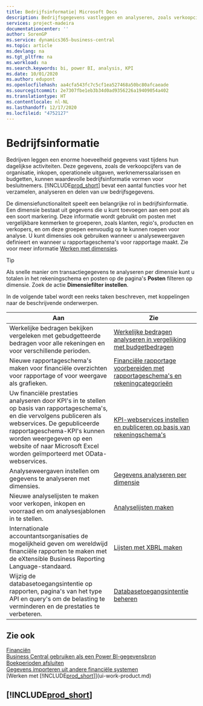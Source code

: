 ```yaml
---
title: Bedrijfsinformatie| Microsoft Docs
description: Bedrijfsgegevens vastleggen en analyseren, zoals verkoopcijfers, inkopen, operationele uitgaven, werknemerssalarissen en budgetten, die waardevolle informatie kunnen zijn voor bedrijfsinformatie of besluitvorming.
services: project-madeira
documentationcenter: ''
author: SorenGP
ms.service: dynamics365-business-central
ms.topic: article
ms.devlang: na
ms.tgt_pltfrm: na
ms.workload: na
ms.search.keywords: bi, power BI, analysis, KPI
ms.date: 10/01/2020
ms.author: edupont
ms.openlocfilehash: aa4cfa543fc7c5cf1ea527468a50bc80afcaeade
ms.sourcegitcommit: 2e7307fbe1eb3b34d0ad9356226a19409054a402
ms.translationtype: HT
ms.contentlocale: nl-NL
ms.lasthandoff: 12/17/2020
ms.locfileid: "4752127"
---
```

# <a name="business-intelligence"></a>Bedrijfsinformatie
Bedrijven leggen een enorme hoeveelheid gegevens vast tijdens hun dagelijkse activiteiten. Deze gegevens, zoals de verkoopcijfers van de organisatie, inkopen, operationele uitgaven, werknemerssalarissen en budgetten, kunnen waardevolle bedrijfsinformatie vormen voor besluitnemers. [!INCLUDE[prod_short](includes/prod_short.md)] bevat een aantal functies voor het verzamelen, analyseren en delen van uw bedrijfsgegevens.

De dimensiefunctionaliteit speelt een belangrijke rol in bedrijfsinformatie. Een dimensie bestaat uit gegevens die u kunt toevoegen aan een post als een soort markering. Deze informatie wordt gebruikt om posten met vergelijkbare kenmerken te groeperen, zoals klanten, regio's, producten en verkopers, en om deze groepen eenvoudig op te kunnen roepen voor analyse. U kunt dimensies ook gebruiken wanneer u analyseweergaven definieert en wanneer u rapportageschema's voor rapportage maakt. Zie voor meer informatie [Werken met dimensies](finance-dimensions.md).

> [!TIP]
> Als snelle manier om transactiegegevens te analyseren per dimensie kunt u totalen in het rekeningschema en posten op de pagina's **Posten** filteren op dimensie. Zoek de actie **Dimensiefilter instellen**.  

In de volgende tabel wordt een reeks taken beschreven, met koppelingen naar de beschrijvende onderwerpen.  

| Aan | Zie |
| --- | --- |
|Werkelijke bedragen bekijken vergeleken met gebudgetteerde bedragen voor alle rekeningen en voor verschillende perioden.|[Werkelijke bedragen analyseren in vergelijking met budgetbedragen](bi-how-analyze-actual-versus-budget.md)|
|Nieuwe rapportageschema's maken voor financiële overzichten voor rapportage of voor weergave als grafieken.|[Financiële rapportage voorbereiden met rapportageschema's en rekeningcategorieën](bi-how-work-account-schedule.md)|
|Uw financiële prestaties analyseren door KPI's in te stellen op basis van rapportageschema's, en die vervolgens publiceren als webservices. De gepubliceerde rapportageschema-KPI's kunnen worden weergegeven op een website of naar Microsoft Excel worden geïmporteerd met OData-webservices.|[KPI-webservices instellen en publiceren op basis van rekeningschema's](bi-how-to-set-up-and-publish-kpi-web-services-based-on-account-schedules.md)|
|Analyseweergaven instellen om gegevens te analyseren met dimensies.|[Gegevens analyseren per dimensie](bi-how-analyze-data-dimension.md)|
|Nieuwe analyselijsten te maken voor verkopen, inkopen en voorraad en om analysesjablonen in te stellen.|[Analyselijsten maken](bi-how-create-analysis-views-reports.md)|
|Internationale accountantsorganisaties de mogelijkheid geven om wereldwijd financiële rapporten te maken met de eXtensible Business Reporting Language-standaard.|[Lijsten met XBRL maken](bi-create-reports-with-xbrl.md)|
|Wijzig de databasetoegangsintentie op rapporten, pagina's van het type API en query's om de belasting te verminderen en de prestaties te verbeteren.|[Databasetoegangsintentie beheren](admin-data-access-intent.md)|

## <a name="see-also"></a>Zie ook
[Financiën](finance.md)    
[Business Central gebruiken als een Power BI-gegevensbron](across-how-use-financials-data-source-powerbi.md)  
[Boekperioden afsluiten](year-close-years-periods.md)  
[Gegevens importeren uit andere financiële systemen](across-import-data-configuration-packages.md)  
[Werken met [!INCLUDE[prod_short](includes/prod_short.md)]](ui-work-product.md)

## [!INCLUDE[prod_short](includes/free_trial_md.md)]  

